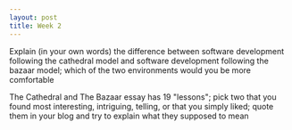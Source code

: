 ```yaml
---
layout: post
title: Week 2
---
```



Explain (in your own words) the difference between software development following the cathedral model and software development following the bazaar model; which of the two environments would you be more comfortable



The Cathedral and The Bazaar essay has 19 "lessons"; pick two that you found most interesting, intriguing, telling, or that you simply liked; quote them in your blog and try to explain what they supposed to mean
